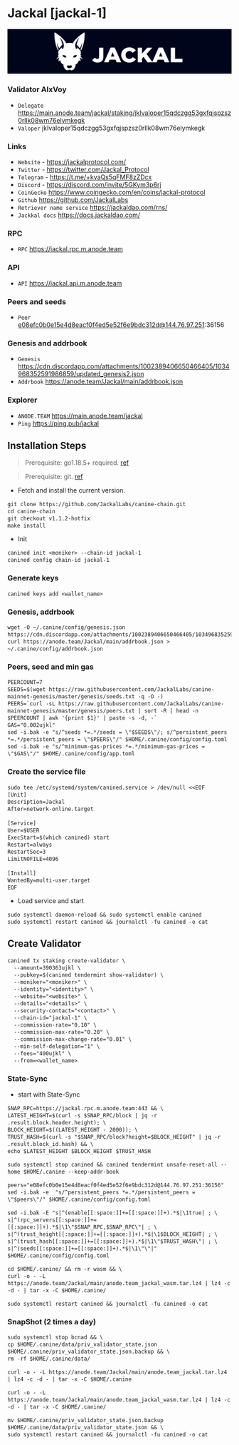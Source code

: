 # Jackal [jackal-1]
![Jackal Guide](https://github.com/Voynitskiy/Voynitskiy/blob/main/mainnet/Jackal/Jackal.png)
### Validator AlxVoy
* `Delegate` https://main.anode.team/jackal/staking/jklvaloper15qdczgg53gxfqjspzsz0rllk08wm76elymkegk
* `Valoper` jklvaloper15qdczgg53gxfqjspzsz0rllk08wm76elymkegk
### Links
* `Website` - https://jackalprotocol.com/
* `Twitter` - https://twitter.com/Jackal_Protocol
* `Telegram` - https://t.me/+kyaQs5qFMF8zZDcx
* `Discord` - https://discord.com/invite/5GKym3p6rj
* `CoinGecko` https://www.coingecko.com/en/coins/jackal-protocol
* `Github` https://github.com/JackalLabs
* `Retriever name service` https://jackaldao.com/rns/
* `Jackkal docs` https://docs.jackaldao.com/
### RPC
* `RPC` https://jackal.rpc.m.anode.team
### API
* `API` https://jackal.api.m.anode.team
### Peers and seeds
* `Peer` e08efc0b0e15e4d8eacf0f4ed5e52f6e9bdc312d@144.76.97.251:36156
### Genesis and addrbook
* `Genesis` https://cdn.discordapp.com/attachments/1002389406650466405/1034968352591986859/updated_genesis2.json
* `Addrbook` https://anode.team/Jackal/main/addrbook.json
### Explorer
* `ANODE.TEAM` https://main.anode.team/jackal
* `Ping` https://ping.pub/jackal
## Installation Steps
>Prerequisite: go1.18.5+ required. [ref](https://golang.org/doc/install)

>Prerequisite: git. [ref](https://github.com/git/git)

* Fetch and install the current version.
```shell
git clone https://github.com/JackalLabs/canine-chain.git
cd canine-chain
git checkout v1.1.2-hotfix
make install
```
* Init
```
canined init <moniker> --chain-id jackal-1
canined config chain-id jackal-1
```

### Generate keys
```
canined keys add <wallet_name>
```
### Genesis, addrbook
```
wget -O ~/.canine/config/genesis.json https://cdn.discordapp.com/attachments/1002389406650466405/1034968352591986859/updated_genesis2.json
curl https://anode.team/Jackal/main/addrbook.json > ~/.canine/config/addrbook.json
```
### Peers, seed and min gas
```
PEERCOUNT=7
SEEDS=$(wget https://raw.githubusercontent.com/JackalLabs/canine-mainnet-genesis/master/genesis/seeds.txt -q -O -)
PEERS=`curl -sL https://raw.githubusercontent.com/JackalLabs/canine-mainnet-genesis/master/genesis/peers.txt | sort -R | head -n $PEERCOUNT | awk '{print $1}' | paste -s -d, -`
GAS="0.002ujkl"
sed -i.bak -e "s/^seeds *=.*/seeds = \"$SEEDS\"/; s/^persistent_peers *=.*/persistent_peers = \"$PEERS\"/" $HOME/.canine/config/config.toml
sed -i.bak -e "s/^minimum-gas-prices *=.*/minimum-gas-prices = \"$GAS\"/" $HOME/.canine/config/app.toml
```
### Create the service file
```
sudo tee /etc/systemd/system/canined.service > /dev/null <<EOF
[Unit]
Description=Jackal
After=network-online.target

[Service]
User=$USER
ExecStart=$(which canined) start
Restart=always
RestartSec=3
LimitNOFILE=4096

[Install]
WantedBy=multi-user.target
EOF
```
* Load service and start
```
sudo systemctl daemon-reload && sudo systemctl enable canined
sudo systemctl restart canined && journalctl -fu canined -o cat
```
## Create Validator
```
canined tx staking create-validator \
  --amount=390363ujkl \
  --pubkey=$(canined tendermint show-validator) \
  --moniker="<moniker>" \
  --identity="<identity>" \
  --website="<website>" \
  --details="<details>" \
  --security-contact="<contact>" \
  --chain-id="jackal-1" \
  --commission-rate="0.10" \
  --commission-max-rate="0.20" \
  --commission-max-change-rate="0.01" \
  --min-self-delegation="1" \
  --fees="400ujkl" \
  --from=<wallet_name>
```
### State-Sync
* start with State-Sync
```
SNAP_RPC=https://jackal.rpc.m.anode.team:443 && \
LATEST_HEIGHT=$(curl -s $SNAP_RPC/block | jq -r .result.block.header.height); \
BLOCK_HEIGHT=$((LATEST_HEIGHT - 2000)); \
TRUST_HASH=$(curl -s "$SNAP_RPC/block?height=$BLOCK_HEIGHT" | jq -r .result.block_id.hash) && \
echo $LATEST_HEIGHT $BLOCK_HEIGHT $TRUST_HASH
```
```
sudo systemctl stop canined && canined tendermint unsafe-reset-all --home $HOME/.canine --keep-addr-book
```
```
peers="e08efc0b0e15e4d8eacf0f4ed5e52f6e9bdc312d@144.76.97.251:36156"
sed -i.bak -e  "s/^persistent_peers *=.*/persistent_peers = \"$peers\"/" $HOME/.canine/config/config.toml
```
```
sed -i.bak -E "s|^(enable[[:space:]]+=[[:space:]]+).*$|\1true| ; \
s|^(rpc_servers[[:space:]]+=[[:space:]]+).*$|\1\"$SNAP_RPC,$SNAP_RPC\"| ; \
s|^(trust_height[[:space:]]+=[[:space:]]+).*$|\1$BLOCK_HEIGHT| ; \
s|^(trust_hash[[:space:]]+=[[:space:]]+).*$|\1\"$TRUST_HASH\"| ; \
s|^(seeds[[:space:]]+=[[:space:]]+).*$|\1\"\"|" $HOME/.canine/config/config.toml
```
```
cd $HOME/.canine/ && rm -r wasm && \
curl -o - -L https://anode.team/Jackal/main/anode.team_jackal_wasm.tar.lz4 | lz4 -c -d - | tar -x -C $HOME/.canine/
```
```
sudo systemctl restart canined && journalctl -fu canined -o cat
```
### SnapShot (2 times a day)
```
sudo systemctl stop bcnad && \
cp $HOME/.canine/data/priv_validator_state.json $HOME/.canine/priv_validator_state.json.backup && \
rm -rf $HOME/.canine/data/
```
```
curl -o - -L https://anode.team/Jackal/main/anode.team_jackal.tar.lz4 | lz4 -c -d - | tar -x -C $HOME/.canine
```
```
curl -o - -L https://anode.team/Jackal/main/anode.team_jackal_wasm.tar.lz4 | lz4 -c -d - | tar -x -C $HOME/.canine/
```
```
mv $HOME/.canine/priv_validator_state.json.backup $HOME/.canine/data/priv_validator_state.json && \
sudo systemctl restart canined && journalctl -fu canined -o cat
```
